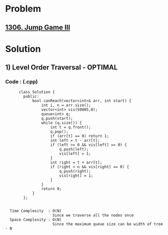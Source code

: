 # Problem

## [1306. Jump Game III](https://leetcode.com/problems/jump-game-iii/)
 
   
# Solution 

## 1) Level Order Traversal - OPTIMAL

        
      
      
   ### Code : (.cpp)
    
          class Solution {
            public:
                bool canReach(vector<int>& arr, int start) {
                    int i, n = arr.size();
                    vector<int> vis(50005,0);
                    queue<int> q;
                    q.push(start);
                    while (q.size()) {
                        int t = q.front();
                        q.pop();
                        if (arr[t] == 0) return 1;
                        int left = t - arr[t];
                        if (left >= 0 && vis[left] == 0) {
                            q.push(left);
                            vis[left] = 1;
                        }
                        int right = t + arr[t];
                        if (right < n && vis[right] == 0) {
                            q.push(right);
                            vis[right] = 1;
                        }
                    }
                    return 0;
                }
            };

 
      Time Complexity  : O(N) 
                         Since we traverse all the nodes once
      Space Complexity : O(N)
                         Since the maximum queue size can be width of tree - N 
